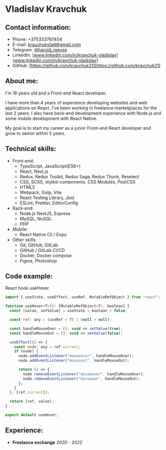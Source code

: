 # Vladislav Kravchuk

## Contact information:

- Phone: +375333767404
- E-mail: krauchukvlad@gmail.com
- Telegram: [@harold_reevse](https://t.me/harold_reevse)
- LinkedIn: [www.linkedin.com/in/kravchuk-vladislav](www.linkedin.com/in/kravchuk-vladislav)
- GitHub: [https://github.com/kravchuk21](https://github.com/kravchuk21)

## About me:

I'm 16 years old and a Front-end React developer.

I have more than 4 years of experience developing websites and web applications on React. I've been working in freelance marketplaces for the last 2 years. I also have back-end development experience with Node.js and some mobile development with React Native.

My goal is to start my career as a junior Front-end React developer and grow to senior within 5 years.

## Technical skills:

- Front-end:
  - TypeScript, JavaScript(ES6+)
  - React, Next.js
  - Redux, Redux Toolkit, Redux Saga, Redux Thunk, Reselect
  - CSS, SCSS, styled-components, CSS Modules, PostCSS
  - HTML5
  - Webpack, Gulp, Vite
  - React Testing Library, Jest
  - ESLint, Prettier, EditorConfig
- Back-end:
  - Node.js NestJS, Express
  - MySQL, NoSQL
  - PHP
- Mobile:
  - React Native Cli / Expo
- Other skills:
  - Git, GitHub, GitLab
  - GitHub / GitLab CI/CD
  - Docker, Docker compose
  - Figma, Photoshop

## Code example:

React hook useHover

```javascript
import { useState, useEffect, useRef, MutableRefObject } from "react";

function useHover<T>(): [MutableRefObject<T>, boolean] {
  const [value, setValue] = useState < boolean > false;

  const ref: any = (useRef < T) | (null > null);

  const handleMouseOver = (): void => setValue(true);
  const handleMouseOut = (): void => setValue(false);

  useEffect(() => {
    const node: any = ref.current;
    if (node) {
      node.addEventListener("mouseover", handleMouseOver);
      node.addEventListener("mouseout", handleMouseOut);

      return () => {
        node.removeEventListener("mouseover", handleMouseOver);
        node.removeEventListener("mouseout", handleMouseOut);
      };
    }
  }, [ref.current]);

  return [ref, value];
}

export default useHover;
```

## Experience:

- **Freelance exchange**
  _2020 - 2022_
